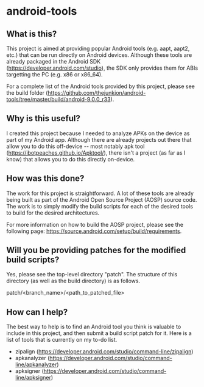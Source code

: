 # android-tools

## What is this?

This project is aimed at providing popular Android tools (e.g. aapt, aapt2, etc.) that can be run directly on Android devices.  Although these tools are already packaged in the Android SDK (https://developer.android.com/studio), the SDK only provides them for ABIs targetting the PC (e.g. x86 or x86_64).

For a complete list of the Android tools provided by this project, please see the build folder (https://github.com/thejunkjon/android-tools/tree/master/build/android-9.0.0_r33).

## Why is this useful?

I created this project because I needed to analyze APKs on the device as part of my Android app.  Although there are already projects out there that allow you to do this off-device -- most notably apk tool (https://ibotpeaches.github.io/Apktool/), there isn't a project (as far as I know) that allows you to do this directly on-device.

## How was this done?

The work for this project is straightforward.  A lot of these tools are already being built as part of the Android Open Source Project (AOSP) source code.  The work is to simply modify the build scripts for each of the desired tools to build for the desired architectures.

For more information on how to build the AOSP project, please see the following page: https://source.android.com/setup/build/requirements.

## Will you be providing patches for the modified build scripts?

Yes, please see the top-level directory "patch".  The structure of this directory (as well as the build directory) is as follows.

patch/<branch_name>/<path_to_patched_file>

## How can I help?

The best way to help is to find an Android tool you think is valuable to include in this project, and then submit a build script patch for it.  Here is a list of tools that is currently on my to-do list.

* zipalign (https://developer.android.com/studio/command-line/zipalign)
* apkanalyzer (https://developer.android.com/studio/command-line/apkanalyzer)
* apksigner (https://developer.android.com/studio/command-line/apksigner)
